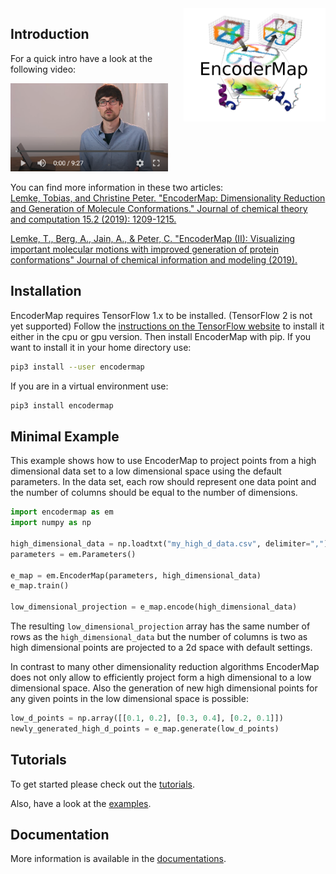 <img src="logo_m.png" width=45% align="right" />

## Introduction
For a quick intro have a look at the following video:

[<p align="left"> <img src="thumbnail.png" width=50% /> </p>](https://youtu.be/JV59OABhNTY)

You can find more information in these two articles:  
[Lemke, Tobias, and Christine Peter. "EncoderMap: Dimensionality Reduction and Generation of Molecule Conformations." Journal of chemical theory and computation 15.2 (2019): 1209-1215.](https://pubs.acs.org/doi/abs/10.1021/acs.jctc.8b00975)

[Lemke, T., Berg, A., Jain, A., & Peter, C. "EncoderMap (II): Visualizing important molecular motions with improved generation of protein conformations" Journal of chemical information and modeling (2019).](https://doi.org/10.1021/acs.jcim.9b00675)


## Installation
EncoderMap requires TensorFlow 1.x to be installed. (TensorFlow 2 is not yet supported)
Follow the [instructions on the TensorFlow website](https://www.tensorflow.org/install/pip) to install it 
either in the cpu or gpu version.
Then install EncoderMap with pip.
If you want to install it in your home directory use:
```bash
pip3 install --user encodermap
```
If you are in a virtual environment use:
```bash
pip3 install encodermap
```

## Minimal Example
This example shows how to use EncoderMap to project points from a high dimensional data set to
a low dimensional space using the default parameters. 
In the data set, each row should represent one data point and the number of columns should be equal to the
number of dimensions. 
```python
import encodermap as em
import numpy as np

high_dimensional_data = np.loadtxt("my_high_d_data.csv", delimiter=",")
parameters = em.Parameters()

e_map = em.EncoderMap(parameters, high_dimensional_data)
e_map.train()

low_dimensional_projection = e_map.encode(high_dimensional_data)
```
The resulting `low_dimensional_projection` array has the same number of rows as the `high_dimensional_data` 
but the number of columns is two as high dimensional points are projected to a 2d space with default settings.

In contrast to many other dimensionality reduction algorithms EncoderMap does not only allow to efficiently project
form a high dimensional to a low dimensional space. Also the generation of new high dimensional points for any 
given points in the low dimensional space is possible:
```python
low_d_points = np.array([[0.1, 0.2], [0.3, 0.4], [0.2, 0.1]])
newly_generated_high_d_points = e_map.generate(low_d_points)
```
## Tutorials
To get started please check out the [tutorials](tutorials).

Also, have a look at the [examples](encodermap/examples).

## Documentation
More information is available in the [documentations](https://ag-peter.github.io/encodermap/).

